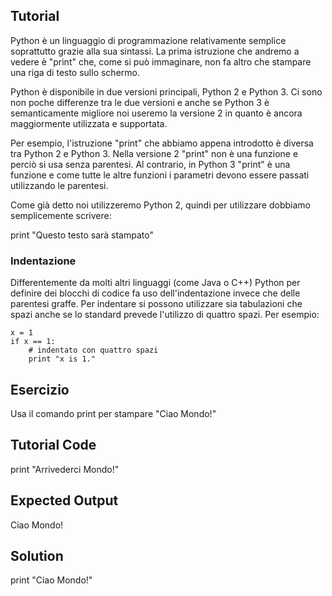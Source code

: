 Tutorial
--------

Python è un linguaggio di programmazione relativamente semplice soprattutto grazie alla sua sintassi. La prima istruzione che andremo a vedere è "print" che, come si può immaginare, non fa altro che stampare una riga di testo sullo schermo.

Python è disponibile in due versioni principali, Python 2 e Python 3. Ci sono non poche differenze tra le due versioni e anche se Python 3 è semanticamente migliore noi useremo la versione 2 in quanto è ancora maggiormente utilizzata e supportata.

Per esempio, l'istruzione "print" che abbiamo appena introdotto è diversa tra Python 2 e Python 3. Nella versione 2  "print" non è una funzione e perciò si usa senza parentesi. Al contrario, in Python 3 "print" è una funzione e come tutte le altre funzioni i parametri devono essere passati utilizzando le parentesi.

Come già detto noi utilizzeremo Python 2, quindi per utilizzare dobbiamo semplicemente scrivere:

print "Questo testo sarà stampato"

### Indentazione

Differentemente da molti altri linguaggi (come Java o C++) Python per definire dei blocchi di codice fa uso dell'indentazione invece che delle parentesi graffe. Per indentare si possono utilizzare sia tabulazioni che spazi anche se lo standard prevede l'utilizzo di quattro spazi. Per esempio:

    x = 1
    if x == 1:
        # indentato con quattro spazi
        print "x is 1."

Esercizio
--------

Usa il comando print per stampare "Ciao Mondo!"

Tutorial Code
-------------

print "Arrivederci Mondo!"

Expected Output
---------------

Ciao Mondo!

Solution
--------

print "Ciao Mondo!"     